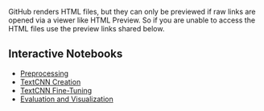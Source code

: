 GitHub renders HTML files, but they can only be previewed if raw links are opened via a viewer like HTML Preview. So if you are unable to access the HTML files use the preview links shared below.

## Interactive Notebooks
- [Preprocessing](https://rawcdn.githack.com/bpathak96/Sentiment-Analysis/4bcb6938861012a0f4d1fa405b11b1656e0de733/notebooks/Preprocessing.html)
- [TextCNN Creation](https://rawcdn.githack.com/bpathak96/Sentiment-Analysis/df5136676e1a3fb8ec83a95878032be8aa7ed04b/notebooks/TextCNN%20Creation.html)
- [TextCNN Fine-Tuning](https://rawcdn.githack.com/bpathak96/Sentiment-Analysis/302f6be4d504c047844c9f7af8c1cd0bbb0d5d6c/notebooks/TextCNN%20Fine-Tuning.html)
- [Evaluation and Visualization](https://rawcdn.githack.com/bpathak96/Sentiment-Analysis/174126d52e49036438c2cc8194e8a054c3921127/notebooks/Evaluation%20and%20Visualization.html)
